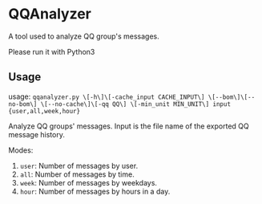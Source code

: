 # QQAnalyzer
A tool used to analyze QQ group's messages.

Please run it with Python3

## Usage

usage: `qqanalyzer.py \[-h\]\[-cache_input CACHE_INPUT\] \[--bom\]\[--no-bom\] \[--no-cache\]\[-qq QQ\] \[-min_unit MIN_UNIT\] input {user,all,week,hour}`

Analyze QQ groups' messages. Input is the file name of the exported QQ message history.

Modes:
1. `user`: Number of messages by user.
2. `all`: Number of messages by time.
3. `week`: Number of messages by weekdays.
4. `hour`: Number of messages by hours in a day.
